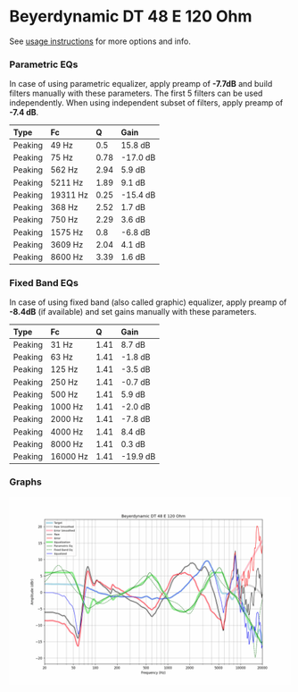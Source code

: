 # Beyerdynamic DT 48 E 120 Ohm
See [usage instructions](https://github.com/jaakkopasanen/AutoEq#usage) for more options and info.

### Parametric EQs
In case of using parametric equalizer, apply preamp of **-7.7dB** and build filters manually
with these parameters. The first 5 filters can be used independently.
When using independent subset of filters, apply preamp of **-7.4 dB**.

| Type    | Fc       |    Q | Gain     |
|:--------|:---------|:-----|:---------|
| Peaking | 49 Hz    | 0.5  | 15.8 dB  |
| Peaking | 75 Hz    | 0.78 | -17.0 dB |
| Peaking | 562 Hz   | 2.94 | 5.9 dB   |
| Peaking | 5211 Hz  | 1.89 | 9.1 dB   |
| Peaking | 19311 Hz | 0.25 | -15.4 dB |
| Peaking | 368 Hz   | 2.52 | 1.7 dB   |
| Peaking | 750 Hz   | 2.29 | 3.6 dB   |
| Peaking | 1575 Hz  | 0.8  | -6.8 dB  |
| Peaking | 3609 Hz  | 2.04 | 4.1 dB   |
| Peaking | 8600 Hz  | 3.39 | 1.6 dB   |

### Fixed Band EQs
In case of using fixed band (also called graphic) equalizer, apply preamp of **-8.4dB**
(if available) and set gains manually with these parameters.

| Type    | Fc       |    Q | Gain     |
|:--------|:---------|:-----|:---------|
| Peaking | 31 Hz    | 1.41 | 8.7 dB   |
| Peaking | 63 Hz    | 1.41 | -1.8 dB  |
| Peaking | 125 Hz   | 1.41 | -3.5 dB  |
| Peaking | 250 Hz   | 1.41 | -0.7 dB  |
| Peaking | 500 Hz   | 1.41 | 5.9 dB   |
| Peaking | 1000 Hz  | 1.41 | -2.0 dB  |
| Peaking | 2000 Hz  | 1.41 | -7.8 dB  |
| Peaking | 4000 Hz  | 1.41 | 8.4 dB   |
| Peaking | 8000 Hz  | 1.41 | 0.3 dB   |
| Peaking | 16000 Hz | 1.41 | -19.9 dB |

### Graphs
![](./Beyerdynamic%20DT%2048%20E%20120%20Ohm.png)